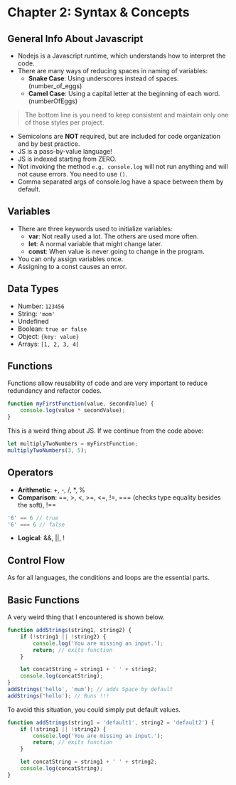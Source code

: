 # Chapter 2: Syntax & Concepts

## General Info About Javascript

- Nodejs is a Javascript runtime, which understands how to interpret the code.
- There are many ways of reducing spaces in naming of variables:
  - **Snake Case**: Using underscores instead of spaces. (number_of_eggs)
  - **Camel Case**: Using a capital letter at the beginning of each word. (numberOfEggs)

> The bottom line is you need to keep consistent and maintain only one of those styles per project.

- Semicolons are **NOT** required, but are included for code organization and by best practice.
- JS is a pass-by-value language!
- JS is indexed starting from ZERO.
- Not invoking the method `e.g. console.log` will not run anything and will not cause errors. You need to use `()`.
- Comma separated args of console.log have a space between them by default.

## Variables

- There are three keywords used to initialize variables:
  - **var**: Not really used a lot. The others are used more often.
  - **let**: A normal variable that might change later.
  - **const**: When value is never going to change in the program.
- You can only assign variables once.
- Assigning to a const causes an error.

## Data Types

- Number: `123456`
- String: `'mom'`
- Undefined
- Boolean: `true or false`
- Object: `{key: value}`
- Arrays: `[1, 2, 3, 4]`

## Functions

Functions allow reusability of code and are very important to reduce redundancy and refactor codes.

```javascript
function myFirstFunction(value, secondValue) {
    console.log(value * secondValue);
}
```

This is a weird thing about JS. If we continue from the code above:

```javascript
let multiplyTwoNumbers = myFirstFunction;
multiplyTwoNumbers(3, 5);
```

## Operators

- **Arithmetic**: +, -, /, *, %
- **Comparison**: ==, >, <, >=, <=, !=, === (checks type equality besides the soft), !==

```javascript
'6' == 6 // true
'6' === 6 // false
```

- **Logical**: &&, ||, !

## Control Flow

As for all languages, the conditions and loops are the essential parts.

## Basic Functions

A very weird thing that I encountered is shown below.

```javascript
function addStrings(string1, string2) {
    if (!string1 || !string2) {
        console.log('You are missing an input.');
        return; // exits function
    }

    let concatString = string1 + ' ' + string2;
    console.log(concatString);
}
addStrings('hello', 'mum'); // adds Space by default
addStrings('hello'); // Runs !!!
```

To avoid this situation, you could simply put default values.

```javascript
function addStrings(string1 = 'default1', string2 = 'default2') {
    if (!string1 || !string2) {
        console.log('You are missing an input.');
        return; // exits function
    }

    let concatString = string1 + ' ' + string2;
    console.log(concatString);
}
```
